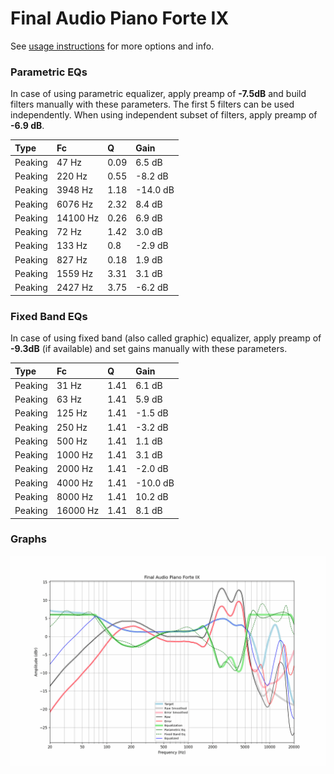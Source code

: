 # Final Audio Piano Forte IX
See [usage instructions](https://github.com/jaakkopasanen/AutoEq#usage) for more options and info.

### Parametric EQs
In case of using parametric equalizer, apply preamp of **-7.5dB** and build filters manually
with these parameters. The first 5 filters can be used independently.
When using independent subset of filters, apply preamp of **-6.9 dB**.

| Type    | Fc       |    Q | Gain     |
|:--------|:---------|:-----|:---------|
| Peaking | 47 Hz    | 0.09 | 6.5 dB   |
| Peaking | 220 Hz   | 0.55 | -8.2 dB  |
| Peaking | 3948 Hz  | 1.18 | -14.0 dB |
| Peaking | 6076 Hz  | 2.32 | 8.4 dB   |
| Peaking | 14100 Hz | 0.26 | 6.9 dB   |
| Peaking | 72 Hz    | 1.42 | 3.0 dB   |
| Peaking | 133 Hz   | 0.8  | -2.9 dB  |
| Peaking | 827 Hz   | 0.18 | 1.9 dB   |
| Peaking | 1559 Hz  | 3.31 | 3.1 dB   |
| Peaking | 2427 Hz  | 3.75 | -6.2 dB  |

### Fixed Band EQs
In case of using fixed band (also called graphic) equalizer, apply preamp of **-9.3dB**
(if available) and set gains manually with these parameters.

| Type    | Fc       |    Q | Gain     |
|:--------|:---------|:-----|:---------|
| Peaking | 31 Hz    | 1.41 | 6.1 dB   |
| Peaking | 63 Hz    | 1.41 | 5.9 dB   |
| Peaking | 125 Hz   | 1.41 | -1.5 dB  |
| Peaking | 250 Hz   | 1.41 | -3.2 dB  |
| Peaking | 500 Hz   | 1.41 | 1.1 dB   |
| Peaking | 1000 Hz  | 1.41 | 3.1 dB   |
| Peaking | 2000 Hz  | 1.41 | -2.0 dB  |
| Peaking | 4000 Hz  | 1.41 | -10.0 dB |
| Peaking | 8000 Hz  | 1.41 | 10.2 dB  |
| Peaking | 16000 Hz | 1.41 | 8.1 dB   |

### Graphs
![](./Final%20Audio%20Piano%20Forte%20IX.png)